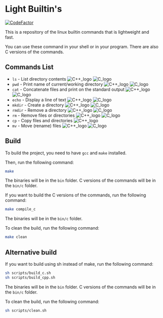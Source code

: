 # Light Builtin's
[![CodeFactor](https://www.codefactor.io/repository/github/awesomelewis2007/light_builtins/badge/master)](https://www.codefactor.io/repository/github/awesomelewis2007/light_builtins/overview/master)

This is a repository of the linux builtin commands that is lightweight and fast.

You can use these command in your shell or in your program. There are also C versions of the commands.

## Commands List
- `ls` - List directory contents ![C++_logo](https://img.shields.io/badge/cpp-magenta) ![C_logo](https://img.shields.io/badge/c-gray)
- `pwd` - Print name of current/working directory ![C++_logo](https://img.shields.io/badge/cpp-magenta) ![C_logo](https://img.shields.io/badge/c-gray)
- `cat` - Concatenate files and print on the standard output ![C++_logo](https://img.shields.io/badge/cpp-magenta) ![C_logo](https://img.shields.io/badge/c-gray)
- `echo` - Display a line of text ![C++_logo](https://img.shields.io/badge/cpp-magenta) ![C_logo](https://img.shields.io/badge/c-gray)
- `mkdir` - Create a directory ![C++_logo](https://img.shields.io/badge/cpp-magenta) ![C_logo](https://img.shields.io/badge/c-gray)
- `rmdir` - Remove a directory ![C++_logo](https://img.shields.io/badge/cpp-magenta) ![C_logo](https://img.shields.io/badge/c-gray)
- `rm` - Remove files or directories ![C++_logo](https://img.shields.io/badge/cpp-magenta) ![C_logo](https://img.shields.io/badge/c-gray)
- `cp` - Copy files and directories ![C++_logo](https://img.shields.io/badge/cpp-magenta) 
- `mv` - Move (rename) files ![C++_logo](https://img.shields.io/badge/cpp-magenta) ![C_logo](https://img.shields.io/badge/c-gray)

## Build
To build the project, you need to have `gcc` and `make` installed.

Then, run the following command:
```bash
make
```
The binaries will be in the `bin` folder. C versions of the commands will be in the `bin/c` folder.

If you want to build the C versions of the commands, run the following command:
```bash
make compile_c
```
The binaries will be in the `bin/c` folder.

To clean the build, run the following command:
```bash
make clean
```

## Alternative build
If you want to build using sh instead of make, run the following command:
```bash
sh scripts/build_c.sh
sh scripts/build_cpp.sh
```
The binaries will be in the `bin` folder. C versions of the commands will be in the `bin/c` folder.

To clean the build, run the following command:
```bash
sh scripts/clean.sh
```

